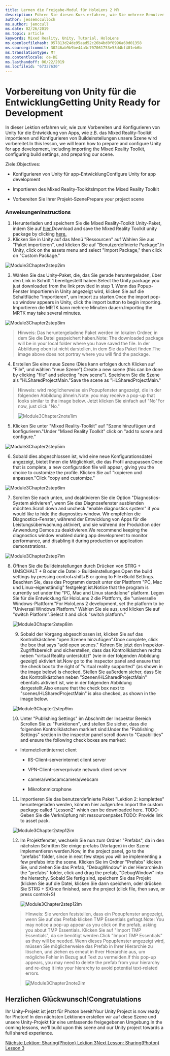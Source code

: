 ```yaml
---
title: Lernen die Freigabe-Modul für HoloLens 2 MR
description: Führen Sie diesen Kurs erfahren, wie Sie mehrere Benutzer freigegebene Umgebungen innerhalb einer HoloLens-2-Anwendung zu implementieren.
author: jessemcculloch
ms.author: jemccull
ms.date: 02/26/2019
ms.topic: article
keywords: Mixed Reality, Unity, Tutorial, HoloLens
ms.openlocfilehash: 957813d24de95aad52c26b4bd0f0996a60d01358
ms.sourcegitcommit: 30246ab9b9be44a3c707061753e53d4bf401eb6b
ms.translationtype: MT
ms.contentlocale: de-DE
ms.lasthandoff: 06/22/2019
ms.locfileid: "67327630"
---
```

# <a name="getting-unity-ready-for-development"></a><span data-ttu-id="98902-104">**Vorbereitung von Unity für die Entwicklung**</span><span class="sxs-lookup"><span data-stu-id="98902-104">**Getting Unity Ready for Development**</span></span> 

<span data-ttu-id="98902-105">In dieser Lektion erfahren wir, wie zum Vorbereiten und Konfigurieren von Unity für die Entwicklung von Apps, wie z.B. das Mixed Reality-Toolkit importieren und Konfigurieren von Buildeinstellungen unsere Szene wird vorbereitet.</span><span class="sxs-lookup"><span data-stu-id="98902-105">In this lesson, we will learn how to prepare and configure Unity for app development, including importing the Mixed Reality Toolkit, configuring build settings, and preparing our scene.</span></span>

<span data-ttu-id="98902-106">Ziele:</span><span class="sxs-lookup"><span data-stu-id="98902-106">Objectives:</span></span>

- <span data-ttu-id="98902-107">Konfigurieren von Unity für app-Entwicklung</span><span class="sxs-lookup"><span data-stu-id="98902-107">Configure Unity for app development</span></span>

- <span data-ttu-id="98902-108">Importieren des Mixed Reality-Toolkits</span><span class="sxs-lookup"><span data-stu-id="98902-108">Import the Mixed Reality Toolkit</span></span>

- <span data-ttu-id="98902-109">Vorbereiten Sie Ihrer Projekt-Szene</span><span class="sxs-lookup"><span data-stu-id="98902-109">Prepare your project scene</span></span>

### <a name="instructions"></a><span data-ttu-id="98902-110">Anweisungen</span><span class="sxs-lookup"><span data-stu-id="98902-110">Instructions</span></span>

1. <span data-ttu-id="98902-111">Herunterladen und speichern Sie die Mixed Reality-Toolkit Unity-Paket, indem Sie auf [hier.](https://github.com/microsoft/MixedRealityToolkit-Unity/releases/download/v2.0.0-RC1-Refresh/Microsoft.MixedReality.Toolkit.Unity.Foundation-v2.0.0-RC1-Refresh.unitypackage)</span><span class="sxs-lookup"><span data-stu-id="98902-111">Download and save the Mixed Reality Toolkit unity package by clicking [here.](https://github.com/microsoft/MixedRealityToolkit-Unity/releases/download/v2.0.0-RC1-Refresh/Microsoft.MixedReality.Toolkit.Unity.Foundation-v2.0.0-RC1-Refresh.unitypackage)</span></span>
2. <span data-ttu-id="98902-112">Klicken Sie in Unity auf das Menü "Ressourcen" auf Wählen Sie aus "Paket importieren", und klicken Sie auf "Benutzerdefinierte Package".</span><span class="sxs-lookup"><span data-stu-id="98902-112">In Unity, click on the assets menu and select "Import Package," then click on "Custom Package."</span></span>

![Module3Chapter2step2im](images/module3chapter2step2im.PNG)

3. <span data-ttu-id="98902-114">Wählen Sie das Unity-Paket, die, das Sie gerade heruntergeladen, über den Link in Schritt 1 bereitgestellt haben.</span><span class="sxs-lookup"><span data-stu-id="98902-114">Select the Unity package you just downloaded from the link provided in step 1.</span></span> <span data-ttu-id="98902-115">Wenn das Popup-Fenster Importieren in Unity angezeigt wird, klicken Sie auf die Schaltfläche "Importieren", um Import zu starten.</span><span class="sxs-lookup"><span data-stu-id="98902-115">Once the import pop-up window appears in Unity, click the import button to begin importing.</span></span> <span data-ttu-id="98902-116">Importieren die MRTK kann mehrere Minuten dauern.</span><span class="sxs-lookup"><span data-stu-id="98902-116">Importing the MRTK may take several minutes.</span></span>

![Module3Chapter2step3im](images/module3chapter2step3im.PNG)

> <span data-ttu-id="98902-118">Hinweis: Das heruntergeladene Paket werden im lokalen Ordner, in dem Sie die Datei gespeichert haben.</span><span class="sxs-lookup"><span data-stu-id="98902-118">Note: The downloaded package will be in your local folder where you have saved the file.</span></span> <span data-ttu-id="98902-119">In der Abbildung oben ist nicht darstellen, in dem Sie das Paket finden.</span><span class="sxs-lookup"><span data-stu-id="98902-119">The image above does not portray where you will find the package.</span></span>

4. <span data-ttu-id="98902-120">Erstellen Sie eine neue Szene (Dies kann erfolgen durch Klicken auf "File", und wählen "neue Szene").</span><span class="sxs-lookup"><span data-stu-id="98902-120">Create a new scene (this can be done by clicking "file" and selecting "new scene").</span></span> <span data-ttu-id="98902-121">Speichern Sie die Szene als "HLSharedProjectMain."</span><span class="sxs-lookup"><span data-stu-id="98902-121">Save the scene as "HLSharedProjectMain."</span></span>

> <span data-ttu-id="98902-122">Hinweis: wird möglicherweise ein Popupfenster angezeigt, die in der folgenden Abbildung ähneln.</span><span class="sxs-lookup"><span data-stu-id="98902-122">Note: you may receive a pop-up that looks similar to the image below.</span></span> <span data-ttu-id="98902-123">Jetzt klicken Sie einfach auf "No"</span><span class="sxs-lookup"><span data-stu-id="98902-123">For now, just click "No."</span></span>
>
> ![Module3Chapter2note1im](images/module3chapter2note1im.PNG)

5. <span data-ttu-id="98902-125">Klicken Sie unter "Mixed Reality-Toolkit" auf "Szene hinzufügen und konfigurieren."</span><span class="sxs-lookup"><span data-stu-id="98902-125">Under "Mixed Reality Toolkit" click on "add to scene and configure."</span></span>

![Module3Chapter2step5im](images/module3chapter2step5im.PNG)

6. <span data-ttu-id="98902-127">Sobald dies abgeschlossen ist, wird eine neue Konfigurationsdatei angezeigt, bietet Ihnen die Möglichkeit, die das Profil anzupassen.</span><span class="sxs-lookup"><span data-stu-id="98902-127">Once that is complete, a new configuration file will appear, giving you the choice to customize the profile.</span></span> <span data-ttu-id="98902-128">Klicken Sie auf "kopieren und anpassen."</span><span class="sxs-lookup"><span data-stu-id="98902-128">Click "copy and customize."</span></span>

![Module3Chapter2step6im](images/module3chapter2step6im.PNG)

7. <span data-ttu-id="98902-130">Scrollen Sie nach unten, und deaktivieren Sie die Option "Diagnostics-System aktivieren", wenn Sie das Diagnosefenster ausblenden möchten.</span><span class="sxs-lookup"><span data-stu-id="98902-130">Scroll down and uncheck "enable diagnostics system" if you would like to hide the diagnostics window.</span></span> <span data-ttu-id="98902-131">Wir empfehlen die Diagnostics-Fenster, während der Entwicklung von Apps für die Leistungsüberwachung aktiviert, und sie während der Produktion oder Anwendung Demos zu deaktivieren.</span><span class="sxs-lookup"><span data-stu-id="98902-131">We recommend keeping the diagnostics window enabled during app development to monitor performance, and disabling it during production or application demonstrations.</span></span>

![Module3Chapter2step7im](images/module3chapter2step7im.PNG)

8. <span data-ttu-id="98902-133">Öffnen Sie die Buildeinstellungen durch Drücken von STRG + UMSCHALT + B oder die Datei > Buildeinstellungen.</span><span class="sxs-lookup"><span data-stu-id="98902-133">Open the build settings by pressing control+shift+B or going to File>Build Settings.</span></span> <span data-ttu-id="98902-134">Beachten Sie, dass das Programm derzeit unter der Plattform "PC, Mac und Linux-eigenständig" festgelegt ist.</span><span class="sxs-lookup"><span data-stu-id="98902-134">Notice that the program is currently set under the "PC, Mac and Linux standalone" platform.</span></span> <span data-ttu-id="98902-135">Legen Sie für die Entwicklung für HoloLens 2 die Plattform, die "universelle Windows-Plattform."</span><span class="sxs-lookup"><span data-stu-id="98902-135">For HoloLens 2 development, set the platform to be "Universal Windows Platform."</span></span> <span data-ttu-id="98902-136">Wählen Sie sie aus, und klicken Sie auf "switch Platform".</span><span class="sxs-lookup"><span data-stu-id="98902-136">Select it and click "switch platform."</span></span>

   ![Module3Chapter2step8im](images/module3chapter2step8im.PNG)

   9. <span data-ttu-id="98902-138">Sobald der Vorgang abgeschlossen ist, klicken Sie auf das Kontrollkästchen "open Szenen hinzufügen".</span><span class="sxs-lookup"><span data-stu-id="98902-138">Once complete, click the box that says "add open scenes."</span></span> <span data-ttu-id="98902-139">Kehren Sie jetzt den Inspektor-Zugriffsbereich und sicherstellen, dass das Kontrollkästchen rechts neben "virtual Reality unterstützt" (wie in der folgenden Abbildung gezeigt) aktiviert ist.</span><span class="sxs-lookup"><span data-stu-id="98902-139">Now go to the inspector panel and ensure that the check box to the right of "virtual reality supported" (as shown in the image below) is checked.</span></span> <span data-ttu-id="98902-140">Stellen Sie außerdem sicher, dass Sie das Kontrollkästchen neben "Szenen/HLSharedProjectMain" ebenfalls aktiviert ist, wie in der folgenden Abbildung dargestellt.</span><span class="sxs-lookup"><span data-stu-id="98902-140">Also ensure that the check box next to "scenes/HLSharedProjectMain" is also checked, as shown in the image below.</span></span>

   ![Module3Chapter2step9im](images/module3chapter2step9im.PNG)

   10. <span data-ttu-id="98902-142">Unter "Publishing Settings" im Abschnitt der Inspektor Bereich Scrollen Sie zu "Funktionen", und stellen Sie sicher, dass die folgenden Kontrollkästchen markiert sind:</span><span class="sxs-lookup"><span data-stu-id="98902-142">Under the "Publishing Settings" section in the inspector panel scroll down to "Capabilities" and ensure the following check boxes are marked:</span></span>
    - <span data-ttu-id="98902-143">Internetclient</span><span class="sxs-lookup"><span data-stu-id="98902-143">internet client</span></span>
       
       - <span data-ttu-id="98902-144">IIS-Client-server</span><span class="sxs-lookup"><span data-stu-id="98902-144">internet client server</span></span>
       
       - <span data-ttu-id="98902-145">VPN-Client-server</span><span class="sxs-lookup"><span data-stu-id="98902-145">private network client server</span></span>
   
       - <span data-ttu-id="98902-146">camera/webcam</span><span class="sxs-lookup"><span data-stu-id="98902-146">camera/webcam</span></span>

       - <span data-ttu-id="98902-147">Mikrofon</span><span class="sxs-lookup"><span data-stu-id="98902-147">microphone</span></span>
   
   11. <span data-ttu-id="98902-148">Importieren Sie das benutzerdefinierte Paket "Lektion 2: komplettes" heruntergeladen werden, können hier aufgerufen.</span><span class="sxs-lookup"><span data-stu-id="98902-148">Import the custom package called "Lesson2" which can be downloaded here.</span></span> <span data-ttu-id="98902-149">TODO: Geben Sie die Verknüpfung mit ressourcenpaket.</span><span class="sxs-lookup"><span data-stu-id="98902-149">TODO: Provide link to asset pack.</span></span>
   
   ![Module3Chapter2step12im](images/module3chapter2step11im.PNG)
   
   12. <span data-ttu-id="98902-151">Im Projektfenster, wechseln Sie nun zum Ordner "Prefabs", da in den nächsten Schritten Sie einige prefabs (Vorlagen) in der Szene implementieren werden.</span><span class="sxs-lookup"><span data-stu-id="98902-151">Now, in the project panel, go to the "prefabs" folder, since in next few steps you will be implementing a few prefabs into the scene.</span></span> <span data-ttu-id="98902-152">Klicken Sie im Ordner "Prefabs" klicken Sie, und ziehen Sie das Prefab, "DebugWindow" in der Hierarchie.</span><span class="sxs-lookup"><span data-stu-id="98902-152">In the "prefabs" folder, click and drag the prefab, "DebugWindow" into the hierarchy.</span></span> <span data-ttu-id="98902-153">Sobald Sie fertig sind, speichern Sie das Projekt (klicken Sie auf die Datei, klicken Sie dann speichern, oder drücken Sie STRG + S)</span><span class="sxs-lookup"><span data-stu-id="98902-153">Once finished, save the project (click file, then save, or press control+S)</span></span>
   
       ![Module3Chapter2step12im](images/module3chapter2step12im.PNG)
   
   > <span data-ttu-id="98902-155">Hinweis: Sie werden feststellen, dass ein Popupfenster angezeigt, wenn Sie auf das Prefab klicken TMP Essentials gefragt.</span><span class="sxs-lookup"><span data-stu-id="98902-155">Note: You may notice a pop-up appear as you click on the prefab, asking you about TMP Essentials.</span></span> <span data-ttu-id="98902-156">Klicken Sie auf "Import TMP Essentials", da sie benötigt werden.</span><span class="sxs-lookup"><span data-stu-id="98902-156">Click "Import TMP Essentials" as they will be needed.</span></span> <span data-ttu-id="98902-157">Wenn dieses Popupfenster angezeigt wird, müssen Sie möglicherweise das Prefab in Ihrer Hierarchie zu löschen, und ziehen es erneut in Ihrer Hierarchie aus, um mögliche Fehler in Bezug auf Text zu vermeiden.</span><span class="sxs-lookup"><span data-stu-id="98902-157">If this pop-up appears, you may need to delete the prefab from your hierarchy and re-drag it into your hierarchy to avoid potential text-related errors.</span></span>
   >
   > ![Module3Chapter2note2im](images/module3chapter2note2im.PNG)


## <a name="congratulations"></a><span data-ttu-id="98902-159">Herzlichen Glückwunsch!</span><span class="sxs-lookup"><span data-stu-id="98902-159">Congratulations</span></span>

<span data-ttu-id="98902-160">Ihr Unity-Projekt ist jetzt für Photon bereit!</span><span class="sxs-lookup"><span data-stu-id="98902-160">Your Unity Project is now ready for Photon!</span></span> <span data-ttu-id="98902-161">In den nächsten Lektionen erstellen wir auf diese Szene und unsere Unity-Projekt für eine umfassende freigegebenen Umgebung.</span><span class="sxs-lookup"><span data-stu-id="98902-161">In the coming lessons, we'll build upon this scene and our Unity project towards a full shared experience.</span></span>

<span data-ttu-id="98902-162">[Nächste Lektion: Sharing(Photon) Lektion 3](mrlearning-sharing(photon)-ch3.md)</span><span class="sxs-lookup"><span data-stu-id="98902-162">[Next Lesson: Sharing(Photon) Lesson 3](mrlearning-sharing(photon)-ch3.md)</span></span>

